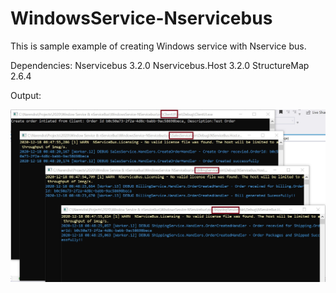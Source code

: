 # WindowsService-Nservicebus

This is sample example of creating Windows service with Nservice bus.

Dependencies:
Nservicebus 3.2.0
Nservicebus.Host 3.2.0
StructureMap 2.6.4

Output:

![alt text](https://github.com/nrawat207/WindowsService-Nservicebus/blob/main/media/Output-WindowsServices.jpg)
